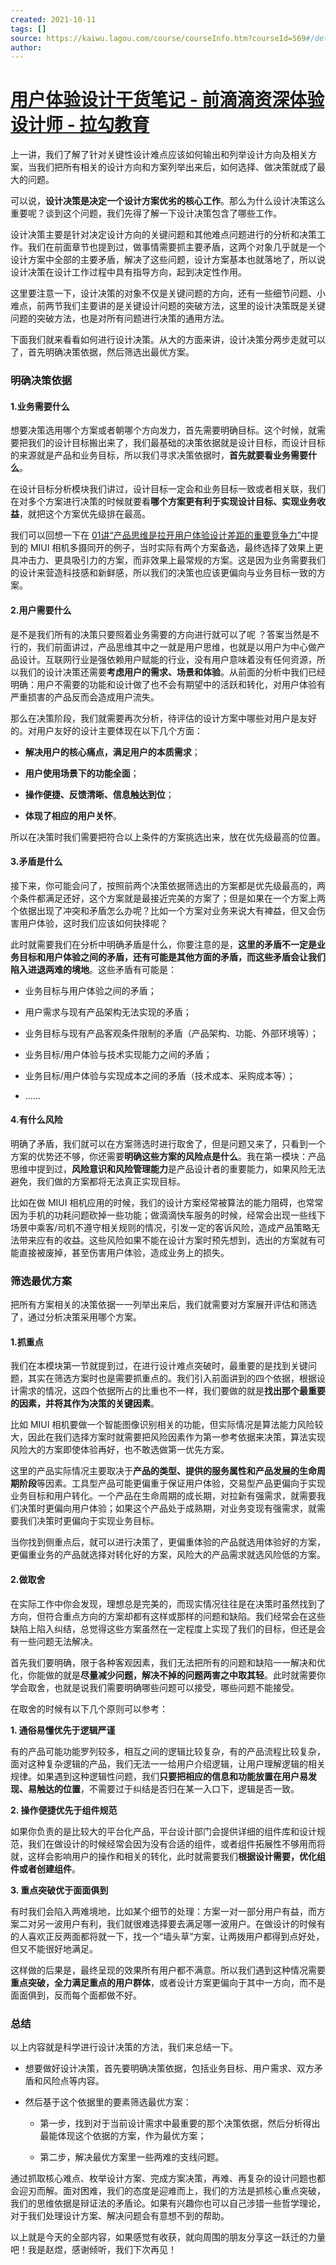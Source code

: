 ```yaml
---
created: 2021-10-11
tags: []
source: https://kaiwu.lagou.com/course/courseInfo.htm?courseId=569#/detail/pc?id=5842
author: 
---
```


# [用户体验设计干货笔记 - 前滴滴资深体验设计师 - 拉勾教育](https://kaiwu.lagou.com/course/courseInfo.htm?courseId=569#/detail/pc?id=5842)


上一讲，我们了解了针对关键性设计难点应该如何输出和列举设计方向及相关方案，当我们把所有相关的设计方向和方案列举出来后，如何选择、做决策就成了最大的问题。

可以说，**设计决策是决定一个设计方案优劣的核心工作**。那么为什么设计决策这么重要呢？谈到这个问题，我们先得了解一下设计决策包含了哪些工作。

设计决策主要是针对决定设计方向的关键问题和其他难点问题进行的分析和决策工作。我们在前面章节也提到过，做事情需要抓主要矛盾，这两个对象几乎就是一个设计方案中全部的主要矛盾，解决了这些问题，设计方案基本也就落地了，所以说设计决策在设计工作过程中具有指导方向，起到决定性作用。

这里要注意一下，设计决策的对象不仅是关键问题的方向，还有一些细节问题、小难点，前两节我们主要讲的是关键设计问题的突破方法，这里的设计决策既是关键问题的突破方法，也是对所有问题进行决策的通用方法。

下面我们就来看看如何进行设计决策。从大的方面来讲，设计决策分两步走就可以了，首先明确决策依据，然后筛选出最优方案。

### 明确决策依据

#### 1.业务需要什么

想要决策选用哪个方案或者朝哪个方向发力，首先需要明确目标。这个时候，就需要把我们的设计目标搬出来了，我们最基础的决策依据就是设计目标，而设计目标的来源就是产品和业务目标，所以我们寻求决策依据时，**首先就要看业务需要什么**。

在设计目标分析模块我们讲过，设计目标一定会和业务目标一致或者相关联，我们在对多个方案进行决策的时候就要看**哪个方案更有利于实现设计目标、实现业务收益**，就把这个方案优先级排在最高。

我们可以回想一下在 [01讲“产品思维是拉开用户体验设计差距的重要竞争力”](https://kaiwu.lagou.com/course/courseInfo.htm?courseId=569#/detail/pc?id=5843)中提到的 MIUI 相机多摄同开的例子，当时实际有两个方案备选，最终选择了效果上更具冲击力、更具吸引力的方案，而非效果上最常规的方案。这是因为业务需要我们的设计来营造科技感和新鲜感，所以我们的决策也应该更偏向与业务目标一致的方案。

#### 2.用户需要什么

是不是我们所有的决策只要照着业务需要的方向进行就可以了呢 ？答案当然是不行的，我们前面讲过，产品思维其中之一就是用户思维，也就是以用户为中心做产品设计。互联网行业是强依赖用户赋能的行业，没有用户意味着没有任何资源，所以我们的设计决策还需要**考虑用户的需求、场景和体验**。从前面的分析中我们已经明确：用户不需要的功能和设计做了也不会有期望中的活跃和转化，对用户体验有严重损害的产品反而会造成用户流失。

那么在决策阶段，我们就需要再次分析，待评估的设计方案中哪些对用户是友好的。对用户友好的设计主要体现在以下几个方面：

-   **解决用户的核心痛点，满足用户的本质需求**；
    
-   **用户使用场景下的功能全面**；
    
-   **操作便捷、反馈清晰、信息触达到位**；
    
-   **体现了相应的用户关怀**。
    

所以在决策时我们需要把符合以上条件的方案挑选出来，放在优先级最高的位置。

#### 3.矛盾是什么

接下来，你可能会问了，按照前两个决策依据筛选出的方案都是优先级最高的，两个条件都满足还好，这个方案就是最接近完美的方案了；但是如果在一个方案上两个依据出现了冲突和矛盾怎么办呢？比如一个方案对业务来说大有裨益，但又会伤害用户体验，这时我们应该如何抉择呢？

此时就需要我们在分析中明确矛盾是什么，你要注意的是，**这里的矛盾不一定是业务目标和用户体验之间的矛盾，还有可能是其他方面的矛盾，而这些矛盾会让我们陷入进退两难的境地**。这些矛盾有可能是：

-   业务目标与用户体验之间的矛盾；
    
-   用户需求与现有产品架构无法实现的矛盾；
    
-   业务目标与现有产品客观条件限制的矛盾（产品架构、功能、外部环境等）；
    
-   业务目标/用户体验与技术实现能力之间的矛盾；
    
-   业务目标/用户体验与实现成本之间的矛盾（技术成本、采购成本等）；
    
-   ……
    

#### 4.有什么风险

明确了矛盾，我们就可以在方案筛选时进行取舍了，但是问题又来了，只看到一个方案的优势还不够，你还需要**明确这些方案的风险点是什么**。我在第一模块：产品思维中提到过，**风险意识和风险管理能力**是产品设计者的重要能力，如果风险无法避免，我们做的方案都将无法真正实现目标。

比如在做 MIUI 相机应用的时候，我们的设计方案经常被算法的能力阻碍，也常常因为手机的功耗问题砍掉一些功能；做滴滴快车服务的时候，经常会出现一些线下场景中乘客/司机不遵守相关规则的情况，引发一定的客诉风险，造成产品策略无法带来应有的收益。这些风险如果不能在设计方案时预先想到，选出的方案就有可能直接被废掉，甚至伤害用户体验，造成业务上的损失。

### 筛选最优方案

把所有方案相关的决策依据一一列举出来后，我们就需要对方案展开评估和筛选了，通过分析决策采用哪个方案。

#### 1.抓重点

我们在本模块第一节就提到过，在进行设计难点突破时，最重要的是找到关键问题，其实在筛选方案时也是需要抓重点的。我们引入前面讲到的四个依据，根据设计需求的情况，这四个依据所占的比重也不一样，我们要做的就是**找出那个最重要的因素，并将其作为决策的关键因素**。

比如 MIUI 相机要做一个智能图像识别相关的功能，但实际情况是算法能力风险较大，因此在我们选择方案时就需要把风险因素作为第一参考依据来决策，算法实现风险大的方案即使体验再好，也不敢选做第一优先方案。

这里的产品实际情况主要取决于**产品的类型、提供的服务属性和产品发展的生命周期阶段**等因素。工具型产品可能更偏重于保证用户体验，交易型产品更偏向于实现业务目标和用户转化。一个产品在生命周期的成长期，对拉新有强需求，就需要我们决策时更偏向用户体验；如果这个产品处于成熟期，对业务变现有强需求，就需要我们决策时更偏向于实现业务目标。

当你找到侧重点后，就可以进行决策了，更偏重体验的产品就选用体验好的方案，更偏重业务的产品就选择对转化好的方案，风险大的产品需求就选风险低的方案。

#### 2.做取舍

在实际工作中你会发现，理想总是完美的，而现实情况往往是在决策时虽然找到了方向，但符合重点方向的方案却都有这样或那样的问题和缺陷。我们经常会在这些缺陷上陷入纠结，总觉得这些方案虽然在一定程度上实现了我们的目标，但还是会有一些问题无法解决。

首先我们要明确，限于各种客观因素，我们无法把所有的问题和缺陷一一解决和优化，你能做的就是**尽量减少问题，解决不掉的问题两害之中取其轻**。此时就需要你学会取舍，也就是说我们需要明确哪些问题可以接受，哪些问题不能接受。

在取舍的时候有以下几个原则可以参考：

**1\. 通俗易懂优先于逻辑严谨**

有的产品可能功能罗列较多，相互之间的逻辑比较复杂，有的产品流程比较复杂，面对这种复杂逻辑的产品，我们无法一一给用户介绍逻辑，让用户理解逻辑的相关规律。如果遇到这种逻辑性问题，我们**只要把相应的信息和功能放置在用户易发现、易触达的位置**，不需要过于纠结是否归在某一入口下，逻辑是否一致。

**2\. 操作便捷优先于组件规范**

如果你负责的是比较大的平台化产品，平台设计部门会提供详细的组件库和设计规范，我们在做设计的时候经常会因为没有合适的组件，或者组件拓展性不够用而将就，这样会影响用户的操作和相关的转化，此时就需要我们**根据设计需要，优化组件或者创建组件**。

**3\. 重点突破优于面面俱到**

有时我们会陷入两难境地，比如某个细节的处理：方案一对一部分用户有益，而方案二对另一波用户有利，我们就很难选择要去满足哪一波用户。在做设计的时候有的人喜欢正反两面都将就一下，找一个“墙头草”方案，让两拨用户都得到点好处，但又不能很好地满足。

这样做的后果是，最终呈现的效果所有用户都不满意。所以我们遇到这种情况需要**重点突破，全力满足重点的用户群体**，或者设计方案更偏向于其中一方向，而不是面面俱到，反而每个面都做不好。

### 总结

以上内容就是科学进行设计决策的方法，我们来总结一下。

-   想要做好设计决策，首先要明确决策依据，包括业务目标、用户需求、双方矛盾和风险点等内容。
    
-   然后基于这个依据里的要素筛选最优方案：
    
    -   第一步，找到对于当前设计需求中最重要的那个决策依据，然后分析得出最能体现这个依据的方案，作为最优方案；
        
    -   第二步，解决最优方案里一些两难的支线问题。
        

通过抓取核心难点、枚举设计方案、完成方案决策，再难、再复杂的设计问题也都会迎刃而解。面对困难，我们的态度是迎难而上，我们的方法是抓核心重点突破，我们的思维依据是辩证法的矛盾论。如果有兴趣你也可以自己涉猎一些哲学理论，对于我们处理设计方案、解决问题会有意想不到的帮助。

以上就是今天的全部内容，如果感觉有收获，就向周围的朋友分享这一跃迁的力量吧！我是赵煜，感谢倾听，我们下次再见！
